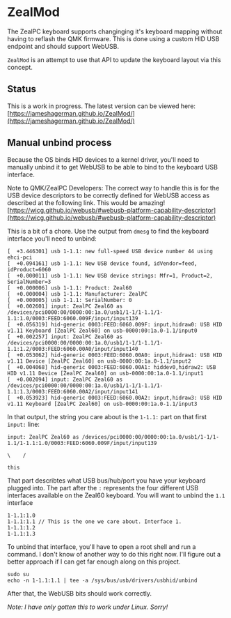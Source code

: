 # ZealMod

The ZealPC keyboard supports changinging it's keyboard mapping without having to reflash the QMK firmware. This is done
using a custom HID USB endpoint and should support WebUSB.

`ZealMod` is an attempt to use that API to update the keyboard layout via this concept.

## Status

This is a work in progress. The latest version can be viewed here:
[https://jameshagerman.github.io/ZealMod/](https://jameshagerman.github.io/ZealMod/)


## Manual unbind process

Because the OS binds HID devices to a kernel driver, you'll need to manually unbind it to get WebUSB to be able to bind
to the keyboard USB interface.

Note to QMK/ZealPC Developers: The correct way to handle this is for the USB device descriptors to be correctly defined for
WebUSB access as described at the following link. This would be amazing!
[https://wicg.github.io/webusb/#webusb-platform-capability-descriptor](https://wicg.github.io/webusb/#webusb-platform-capability-descriptor)

This is a bit of a chore. Use the output from `dmesg` to find the keyboard interface you'll need to unbind:

```
[  +3.446301] usb 1-1.1: new full-speed USB device number 44 using ehci-pci
[  +0.094161] usb 1-1.1: New USB device found, idVendor=feed, idProduct=6060
[  +0.000011] usb 1-1.1: New USB device strings: Mfr=1, Product=2, SerialNumber=3
[  +0.000006] usb 1-1.1: Product: Zeal60
[  +0.000004] usb 1-1.1: Manufacturer: ZealPC
[  +0.000005] usb 1-1.1: SerialNumber: 0
[  +0.002601] input: ZealPC Zeal60 as /devices/pci0000:00/0000:00:1a.0/usb1/1-1/1-1.1/1-1.1:1.0/0003:FEED:6060.009F/input/input139
[  +0.056319] hid-generic 0003:FEED:6060.009F: input,hidraw0: USB HID v1.11 Keyboard [ZealPC Zeal60] on usb-0000:00:1a.0-1.1/input0
[  +0.002257] input: ZealPC Zeal60 as /devices/pci0000:00/0000:00:1a.0/usb1/1-1/1-1.1/1-1.1:1.2/0003:FEED:6060.00A0/input/input140
[  +0.053062] hid-generic 0003:FEED:6060.00A0: input,hidraw1: USB HID v1.11 Device [ZealPC Zeal60] on usb-0000:00:1a.0-1.1/input2
[  +0.004068] hid-generic 0003:FEED:6060.00A1: hiddev0,hidraw2: USB HID v1.11 Device [ZealPC Zeal60] on usb-0000:00:1a.0-1.1/input1
[  +0.002094] input: ZealPC Zeal60 as /devices/pci0000:00/0000:00:1a.0/usb1/1-1/1-1.1/1-1.1:1.3/0003:FEED:6060.00A2/input/input141
[  +0.053923] hid-generic 0003:FEED:6060.00A2: input,hidraw3: USB HID v1.11 Keyboard [ZealPC Zeal60] on usb-0000:00:1a.0-1.1/input3
```

In that output, the string you care about is the `1-1.1:` part on that first `input:` line:

```
input: ZealPC Zeal60 as /devices/pci0000:00/0000:00:1a.0/usb1/1-1/1-1.1/1-1.1:1.0/0003:FEED:6060.009F/input/input139
                                                                        \    /
                                                                         this
```

That part describtes what USB bus/hub/port you have your keyboard plugged into. The part after the `:` represents the
four different USB interfaces available on the Zeal60 keyboard. You will want to unbind the `1.1` interface

```
1-1.1:1.0
1-1.1:1.1 // This is the one we care about. Interface 1.
1-1.1:1.2
1-1.1:1.3
```

To unbind that interface, you'll have to open a root shell and run a command. I don't know of another way to do this 
right now. I'll figure out a better approach if I can get far enough along on this project.

```
sudo su
echo -n 1-1.1:1.1 | tee -a /sys/bus/usb/drivers/usbhid/unbind
```

After that, the WebUSB bits should work correctly.

*Note: I have only gotten this to work under Linux. Sorry!*

